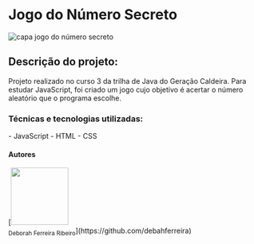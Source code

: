 <h1>Jogo do Número Secreto</h1>

![capa jogo do número secreto](https://github.com/debahferreira/numero-secreto-curso-git/assets/173303161/636f4d83-e7c7-49ef-a294-4eadac4958dc)

<h2>Descrição do projeto:</h2>
Projeto realizado no curso 3 da trilha de Java do Geração Caldeira. Para estudar JavaScript, foi criado um jogo cujo objetivo é acertar o número aleatório que o programa escolhe.

<h3>Técnicas e tecnologias utilizadas:</h3>
- JavaScript
- HTML
- CSS

<h4>Autores</h4>
[<img loading="lazy" src="https://avatars.githubusercontent.com/u/173303161?v=4" width=115><br><sub>Deborah Ferreira Ribeiro</sub>](https://github.com/debahferreira)


